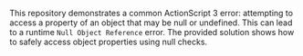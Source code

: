 This repository demonstrates a common ActionScript 3 error: attempting to access a property of an object that may be null or undefined.  This can lead to a runtime `Null Object Reference` error.  The provided solution shows how to safely access object properties using null checks.